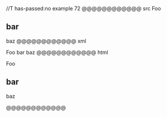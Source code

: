 //T has-passed:no
example 72
@@@@@@@@@@@@ src
Foo

bar
---
baz
@@@@@@@@@@@@ xml
<?xml version="1.0" encoding="UTF-8"?>
<!DOCTYPE document SYSTEM "CommonMark.dtd">
<document xmlns="http://commonmark.org/xml/1.0">
  <paragraph>
    <text>Foo</text>
  </paragraph>
  <heading level="2">
    <text>bar</text>
  </heading>
  <paragraph>
    <text>baz</text>
  </paragraph>
</document>
@@@@@@@@@@@@ html
<p>Foo</p>
<h2>bar</h2>
<p>baz</p>
@@@@@@@@@@@@
